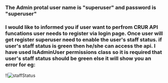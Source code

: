 ### The Admin protal user name is "superuser" and password is "superuser"

### I would like to informed you if user want to perfrom CRUR API funcations user needs to register via login page. Once user will get register superuser need to enable the user's staff status. if user's staff status is green then he/she can access the api. I have used IsAdminUser permissions class so it is required that user's staff status should be green else it will show you an error for eg: 

!!![staffStatus](https://user-images.githubusercontent.com/81191373/142483543-dd72f200-14dd-4174-ab71-84a6038fded8.png)
